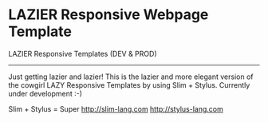 # LAZIER Responsive Webpage Template
LAZIER Responsive Templates (DEV &amp; PROD)
<hr>
Just getting lazier and lazier! This is the lazier and more elegant version of the cowgirl LAZY Responsive Templates by using Slim + Stylus. Currently under development :-)

Slim + Stylus = Super
http://slim-lang.com
http://stylus-lang.com
